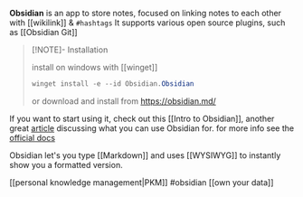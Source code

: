 **Obsidian** is an app to store notes, focused on linking notes to each other with [[wikilink]] & `#hashtags`
It supports various open source plugins, such as [[Obsidian Git]]

> [!NOTE]- Installation
> 
> install on windows with [[winget]]
> ```powershell
> winget install -e --id Obsidian.Obsidian
> ```
> or download and install from https://obsidian.md/

If you want to start using it, check out this [[Intro to Obsidian]], another great [article](https://www.proofofconcept.pub/p/how-i-write-with-obsidian) discussing what you can use Obsidian for.
for more info see the [official docs](https://help.obsidian.md/Obsidian/Index)

Obsidian let's you type [[Markdown]] and uses [[WYSIWYG]] to instantly show you a formatted version. 

[[personal knowledge management|PKM]]
#obsidian
[[own your data]]
